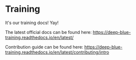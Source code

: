 # Training

It's our training docs! Yay! 

The latest official docs can be found here: https://deep-blue-training.readthedocs.io/en/latest/

Contribution guide can be found here: https://deep-blue-training.readthedocs.io/en/latest/contributing/intro
